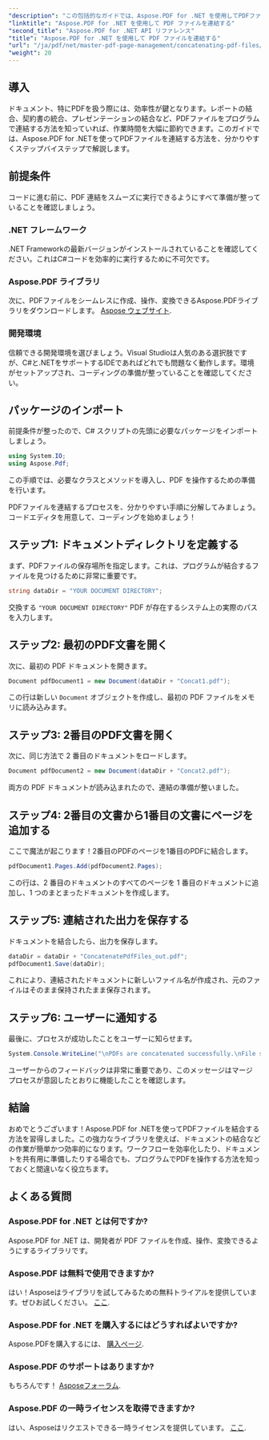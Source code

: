 ```yaml
---
"description": "この包括的なガイドでは、Aspose.PDF for .NET を使用してPDFファイルを効率的に結合する方法を学習できます。ステップバイステップの手順に従って、レポートや契約書などをシームレスに結合しましょう。"
"linktitle": "Aspose.PDF for .NET を使用して PDF ファイルを連結する"
"second_title": "Aspose.PDF for .NET API リファレンス"
"title": "Aspose.PDF for .NET を使用して PDF ファイルを連結する"
"url": "/ja/pdf/net/master-pdf-page-management/concatenating-pdf-files/"
"weight": 20
---
```


## 導入

ドキュメント、特にPDFを扱う際には、効率性が鍵となります。レポートの結合、契約書の統合、プレゼンテーションの結合など、PDFファイルをプログラムで連結する方法を知っていれば、作業時間を大幅に節約できます。このガイドでは、Aspose.PDF for .NETを使ってPDFファイルを連結する方法を、分かりやすくステップバイステップで解説します。

## 前提条件

コードに進む前に、PDF 連結をスムーズに実行できるようにすべて準備が整っていることを確認しましょう。

### .NET フレームワーク

.NET Frameworkの最新バージョンがインストールされていることを確認してください。これはC#コードを効率的に実行するために不可欠です。

### Aspose.PDF ライブラリ

次に、PDFファイルをシームレスに作成、操作、変換できるAspose.PDFライブラリをダウンロードします。 [Aspose ウェブサイト](https://releases。aspose.com/pdf/net/).

### 開発環境

信頼できる開発環境を選びましょう。Visual Studioは人気のある選択肢ですが、C#と.NETをサポートするIDEであればどれでも問題なく動作します。環境がセットアップされ、コーディングの準備が整っていることを確認してください。

## パッケージのインポート

前提条件が整ったので、C# スクリプトの先頭に必要なパッケージをインポートしましょう。

```csharp
using System.IO;
using Aspose.Pdf;
```

この手順では、必要なクラスとメソッドを導入し、PDF を操作するための準備を行います。

PDFファイルを連結するプロセスを、分かりやすい手順に分解してみましょう。コードエディタを用意して、コーディングを始めましょう！

## ステップ1: ドキュメントディレクトリを定義する

まず、PDFファイルの保存場所を指定します。これは、プログラムが結合するファイルを見つけるために非常に重要です。

```csharp
string dataDir = "YOUR DOCUMENT DIRECTORY";
```

交換する `"YOUR DOCUMENT DIRECTORY"` PDF が存在するシステム上の実際のパスを入力します。

## ステップ2: 最初のPDF文書を開く

次に、最初の PDF ドキュメントを開きます。

```csharp
Document pdfDocument1 = new Document(dataDir + "Concat1.pdf");
```

この行は新しい `Document` オブジェクトを作成し、最初の PDF ファイルをメモリに読み込みます。

## ステップ3: 2番目のPDF文書を開く

次に、同じ方法で 2 番目のドキュメントをロードします。

```csharp
Document pdfDocument2 = new Document(dataDir + "Concat2.pdf");
```

両方の PDF ドキュメントが読み込まれたので、連結の準備が整いました。

## ステップ4: 2番目の文書から1番目の文書にページを追加する

ここで魔法が起こります！2番目のPDFのページを1番目のPDFに結合します。

```csharp
pdfDocument1.Pages.Add(pdfDocument2.Pages);
```

この行は、2 番目のドキュメントのすべてのページを 1 番目のドキュメントに追加し、1 つのまとまったドキュメントを作成します。

## ステップ5: 連結された出力を保存する

ドキュメントを結合したら、出力を保存します。

```csharp
dataDir = dataDir + "ConcatenatePdfFiles_out.pdf";
pdfDocument1.Save(dataDir);
```

これにより、連結されたドキュメントに新しいファイル名が作成され、元のファイルはそのまま保持されたまま保存されます。

## ステップ6: ユーザーに通知する

最後に、プロセスが成功したことをユーザーに知らせます。

```csharp
System.Console.WriteLine("\nPDFs are concatenated successfully.\nFile saved at " + dataDir);
```

ユーザーからのフィードバックは非常に重要であり、このメッセージはマージ プロセスが意図したとおりに機能したことを確認します。

## 結論

おめでとうございます！Aspose.PDF for .NETを使ってPDFファイルを結合する方法を習得しました。この強力なライブラリを使えば、ドキュメントの結合などの作業が簡単かつ効率的になります。ワークフローを効率化したり、ドキュメントを共有用に準備したりする場合でも、プログラムでPDFを操作する方法を知っておくと間違いなく役立ちます。

## よくある質問

### Aspose.PDF for .NET とは何ですか?  
Aspose.PDF for .NET は、開発者が PDF ファイルを作成、操作、変換できるようにするライブラリです。

### Aspose.PDF は無料で使用できますか?  
はい！Asposeはライブラリを試してみるための無料トライアルを提供しています。ぜひお試しください。 [ここ](https://releases。aspose.com/).

### Aspose.PDF for .NET を購入するにはどうすればよいですか?  
Aspose.PDFを購入するには、 [購入ページ](https://purchase。aspose.com/buy).

### Aspose.PDF のサポートはありますか?  
もちろんです！ [Asposeフォーラム](https://forum。aspose.com/c/pdf/10).

### Aspose.PDF の一時ライセンスを取得できますか?  
はい、Asposeはリクエストできる一時ライセンスを提供しています。 [ここ](https://purchase。aspose.com/temporary-license/).